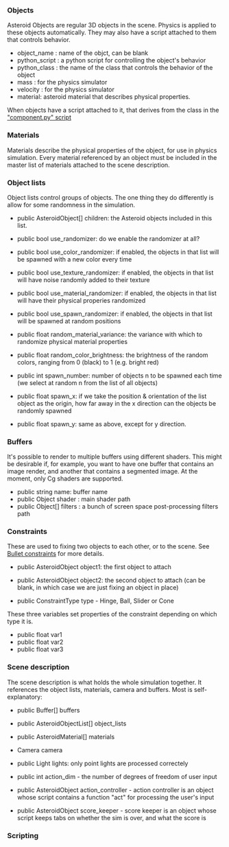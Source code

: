 ### Objects

Asteroid Objects are regular 3D objects in the scene. Physics is applied to these objects automatically. They may also have a script attached to them that controls behavior.

- object_name : name of the objct, can be blank
- python_script : a python script for controlling the object's behavior
- python_class : the name of the class that controls the behavior of the object
- mass : for the physics simulator
- velocity : for the physics simulator
- material: asteroid material that describes physical properties.
  
When objects have a script attached to it, that derives from the class in the ["component.py" script](https://gist.github.com/m0nologuer/5415e5ea9cf83335d3882bec8b6badc8) 

### Materials

Materials describe the physical properties of the object, for use in physics simulation. Every material referenced by an object must be included in the master list of materials attached to the scene description.

### Object lists

Object lists control groups of objects. The one thing they do differently is allow for some randomness in the simulation.

- public AsteroidObject[] children: the Asteroid objects included in this list.

- public bool use_randomizer: do we enable the randomizer at all?
- public bool use_color_randomizer: if enabled, the objects in that list will be spawned with a new color every time
- public bool use_texture_randomizer: if enabled, the objects in that list will have noise randomly added to their texture
- public bool use_material_randomizer: if enabled, the objects in that list will have their physical properies randomized
- public bool use_spawn_randomizer: if enabled, the objects in that list will be spawned at random positions

- public float random_material_variance: the variance with which to randomize physical material properties
- public float random_color_brightness: the brightness of the random colors, ranging from 0 (black) to 1 (e.g. bright red)

- public int spawn_number: number of objects n to be spawned each time (we select at random n from the list of all objects)
- public float spawn_x: if we take the position & orientation of the list object as the origin, how far away in the x direction can the objects be randomly spawned
- public float spawn_y: same as above, except for y direction.

### Buffers

It's possible to render to multiple buffers using different shaders. This might be desirable if, for example, you want to have one buffer that contains an image render, and another that contains a segmented image. At the moment, only Cg shaders are supported. 
  
 - public string name: buffer name
 - public Object shader : main shader path
 - public Object[] filters : a bunch of screen space post-processing filters path

### Constraints

These are used to fixing two objects to each other, or to the scene. See [Bullet constraints](https://www.panda3d.org/manual/index.php/Bullet_Constraints) for more details.

- public AsteroidObject object1: the first object to attach
- public AsteroidObject object2: the second object to attach (can be blank, in which case we are just fixing an object in place)

- public ConstraintType type - Hinge, Ball, Slider or Cone

These three variables set properties of the constraint depending on which type it is.

- public float var1
- public float var2
- public float var3 


### Scene description

The scene description is what holds the whole simulation together. It references the object lists, materials, camera and buffers. Most is self-explanatory:

- public Buffer[] buffers
- public AsteroidObjectList[] object_lists
- public AsteroidMaterial[] materials
- Camera camera
- public Light lights: only point lights are processed correctely


- public int action_dim - the number of degrees of freedom of user input
- public AsteroidObject action_controller - action controller is an object whose script contains a function "act" for processing the user's input
- public AsteroidObject score_keeper - score keeper is an object whose script keeps tabs on whether the sim is over, and what the score is

### Scripting

